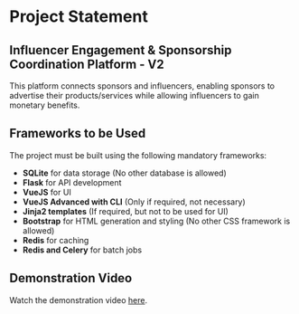 # Project Statement

## Influencer Engagement & Sponsorship Coordination Platform - V2
This platform connects sponsors and influencers, enabling sponsors to advertise their products/services while allowing influencers to gain monetary benefits.

## Frameworks to be Used
The project must be built using the following mandatory frameworks:

- **SQLite** for data storage (No other database is allowed)
- **Flask** for API development
- **VueJS** for UI
- **VueJS Advanced with CLI** (Only if required, not necessary)
- **Jinja2 templates** (If required, but not to be used for UI)
- **Bootstrap** for HTML generation and styling (No other CSS framework is allowed)
- **Redis** for caching
- **Redis and Celery** for batch jobs

## Demonstration Video
Watch the demonstration video [here](YOUR_VIDEO_LINK_HERE).
